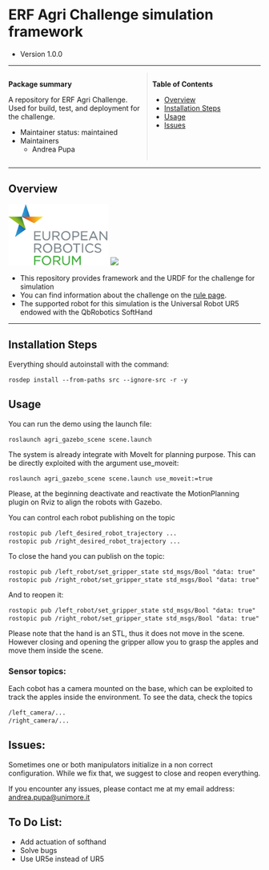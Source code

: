 # ERF Agri Challenge simulation framework

- Version 1.0.0

---

<div style="display:flex;">
<div style="flex:50%; padding-right:10px; border-right: 1px solid #dcdde1">

**Package summary**

A repository for ERF Agri Challenge. Used for build, test, and deployment for the challenge.

- Maintainer status: maintained
- Maintainers
  - Andrea Pupa


</div>
<div style="flex:40%; padding-left:10px;">

**Table of Contents**
- [Overview](#overview)
- [Installation Steps](#installation-steps)
- [Usage](#usage)
- [Issues](#issues)

</div>
</div>

---

## Overview

<img src="images/erf_logo.png" width="200"/>  <img src="https://www.ros.org/imgs/logo-white.png" width="200"/>

- This repository provides framework and the URDF for the challenge for simulation 
- You can find information about the challenge on the <a href="https://erf2024.eu/challenges/">rule page</a>.
- The supported robot for this simulation is the Universal Robot UR5 endowed with the QbRobotics SoftHand

---

## Installation Steps

Everything should autoinstall with the command:
```
rosdep install --from-paths src --ignore-src -r -y
```

## Usage
You can run the demo using the launch file:

```
roslaunch agri_gazebo_scene scene.launch
```
The system is already integrate with MoveIt for planning purpose. This can be directly exploited with the argument use_moveit:
```
roslaunch agri_gazebo_scene scene.launch use_moveit:=true
```
Please, at the beginning deactivate and reactivate the MotionPlanning plugin on Rviz to align the robots with Gazebo.

You can control each robot publishing on the topic
```
rostopic pub /left_desired_robot_trajectory ...
rostopic pub /right_desired_robot_trajectory ...
```

To close the hand you can publish on the topic:
```
rostopic pub /left_robot/set_gripper_state std_msgs/Bool "data: true"
rostopic pub /right_robot/set_gripper_state std_msgs/Bool "data: true"
```
And to reopen it:
```
rostopic pub /left_robot/set_gripper_state std_msgs/Bool "data: true"
rostopic pub /right_robot/set_gripper_state std_msgs/Bool "data: true"
```

Please note that the hand is an STL, thus it does not move in the scene. However closing and opening the gripper allow you to grasp the apples and move them inside the scene.

### Sensor topics:

Each cobot has a camera mounted on the base, which can be exploited to track the apples inside the environment.
To see the data, check the topics

```
/left_camera/...
/right_camera/...
```

## Issues:

Sometimes one or both manipulators initialize in a non correct configuration. While we fix that, we suggest to close and reopen everything.

If you encounter any issues, please contact me at my email address: andrea.pupa@unimore.it

## To Do List:
* Add actuation of softhand
* Solve bugs
* Use UR5e instead of UR5

